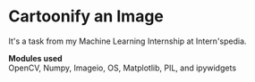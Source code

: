# Cartoonify an Image
It's a task from my Machine Learning Internship at Intern'spedia.

**Modules used**<br/>
OpenCV, Numpy, Imageio, OS, Matplotlib, PIL, and ipywidgets
